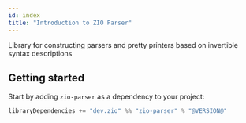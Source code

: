 ```yaml
---
id: index
title: "Introduction to ZIO Parser"
---
```


Library for constructing parsers and pretty printers based on invertible syntax descriptions

## Getting started

Start by adding `zio-parser` as a dependency to your project:
  
```scala
libraryDependencies += "dev.zio" %% "zio-parser" % "@VERSION@"
```

